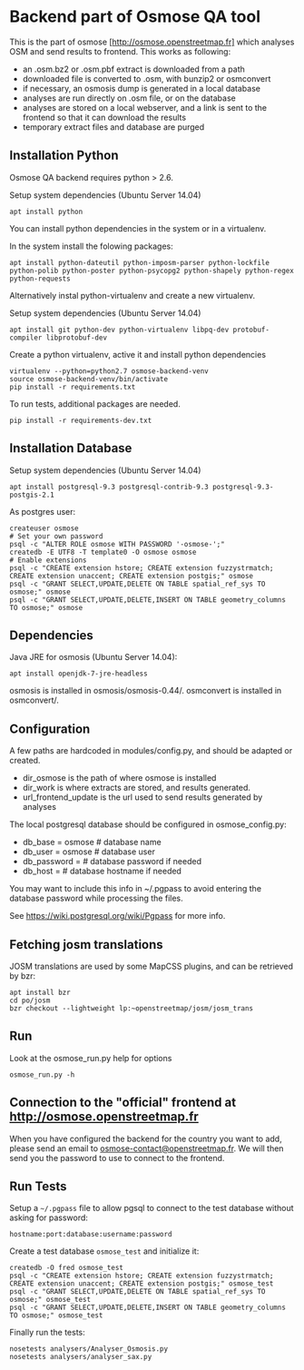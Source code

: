 Backend part of Osmose QA tool
==============================

This is the part of osmose [http://osmose.openstreetmap.fr] which analyses OSM
and send results to frontend. This works as following:

  - an .osm.bz2 or .osm.pbf extract is downloaded from a path
  - downloaded file is converted to .osm, with bunzip2 or osmconvert
  - if necessary, an osmosis dump is generated in a local database
  - analyses are run directly on .osm file, or on the database
  - analyses are stored on a local webserver, and a link is sent to the
    frontend so that it can download the results
  - temporary extract files and database are purged

Installation Python
-------------------

Osmose QA backend requires python > 2.6.

Setup system dependencies (Ubuntu Server 14.04)
```
apt install python
```

You can install python dependencies in the system or in a virtualenv.

In the system install the folowing packages:
```
apt install python-dateutil python-imposm-parser python-lockfile python-polib python-poster python-psycopg2 python-shapely python-regex python-requests
```

Alternatively instal python-virtualenv and create a new virtualenv.

Setup system dependencies (Ubuntu Server 14.04)
```
apt install git python-dev python-virtualenv libpq-dev protobuf-compiler libprotobuf-dev
```

Create a python virtualenv, active it and install python dependencies
```
virtualenv --python=python2.7 osmose-backend-venv
source osmose-backend-venv/bin/activate
pip install -r requirements.txt
```

To run tests, additional packages are needed.
```
pip install -r requirements-dev.txt
```


Installation Database
---------------------

Setup system dependencies (Ubuntu Server 14.04)
```
apt install postgresql-9.3 postgresql-contrib-9.3 postgresql-9.3-postgis-2.1
```

As postgres user:
```
createuser osmose
# Set your own password
psql -c "ALTER ROLE osmose WITH PASSWORD '-osmose-';"
createdb -E UTF8 -T template0 -O osmose osmose
# Enable extensions
psql -c "CREATE extension hstore; CREATE extension fuzzystrmatch; CREATE extension unaccent; CREATE extension postgis;" osmose
psql -c "GRANT SELECT,UPDATE,DELETE ON TABLE spatial_ref_sys TO osmose;" osmose
psql -c "GRANT SELECT,UPDATE,DELETE,INSERT ON TABLE geometry_columns TO osmose;" osmose
```


Dependencies
------------

Java JRE for osmosis (Ubuntu Server 14.04):
```
apt install openjdk-7-jre-headless
```

osmosis is installed in osmosis/osmosis-0.44/.
osmconvert is installed in osmconvert/.


Configuration
-------------
A few paths are hardcoded in modules/config.py, and should be adapted or created.

  - dir_osmose is the path of where osmose is installed
  - dir_work is where extracts are stored, and results generated.
  - url_frontend_update is the url used to send results generated by analyses


The local postgresql database should be configured in osmose_config.py:

  - db_base = osmose # database name
  - db_user = osmose # database user
  - db_password = # database password if needed
  - db_host = # database hostname if needed

You may want to include this info in ~/.pgpass to avoid entering the database
password while processing the files.

See https://wiki.postgresql.org/wiki/Pgpass for more info.


Fetching josm translations
--------------------------

JOSM translations are used by some MapCSS plugins, and can be retrieved by bzr:
```
apt install bzr
cd po/josm
bzr checkout --lightweight lp:~openstreetmap/josm/josm_trans
```

Run
---

Look at the osmose_run.py help for options
```
osmose_run.py -h
```


Connection to the "official" frontend at http://osmose.openstreetmap.fr
-----------------------------------------------------------------------

When you have configured the backend for the country you want to add, please
send an email to osmose-contact@openstreetmap.fr. We will then send you the
password to use to connect to the frontend.


Run Tests
---------

Setup a `~/.pgpass` file to allow pgsql to connect to the test database without asking for password:
```
hostname:port:database:username:password
```

Create a test database `osmose_test` and initialize it:
```
createdb -O fred osmose_test
psql -c "CREATE extension hstore; CREATE extension fuzzystrmatch; CREATE extension unaccent; CREATE extension postgis;" osmose_test
psql -c "GRANT SELECT,UPDATE,DELETE ON TABLE spatial_ref_sys TO osmose;" osmose_test
psql -c "GRANT SELECT,UPDATE,DELETE,INSERT ON TABLE geometry_columns TO osmose;" osmose_test
```

Finally run the tests:
```
nosetests analysers/Analyser_Osmosis.py
nosetests analysers/analyser_sax.py
```
